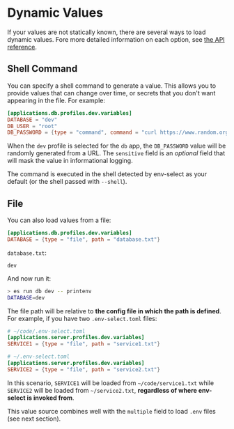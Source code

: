 # Dynamic Values

If your values are not statically known, there are several ways to load dynamic values. Fore more detailed information on each option, see [the API reference](../api/value_source.md).

## Shell Command

You can specify a shell command to generate a value. This allows you to provide values that can change over time, or secrets that you don't want appearing in the file. For example:

```toml
[applications.db.profiles.dev.variables]
DATABASE = "dev"
DB_USER = "root"
DB_PASSWORD = {type = "command", command = "curl https://www.random.org/strings/?format=plain&len=10&num=1&loweralpha=on", sensitive = true}
```

When the `dev` profile is selected for the `db` app, the `DB_PASSWORD` value will be randomly generated from a URL. The `sensitive` field is an _optional_ field that will mask the value in informational logging.

The command is executed in the shell detected by env-select as your default (or the shell passed with `--shell`).

## File

You can also load values from a file:

```toml
[applications.db.profiles.dev.variables]
DATABASE = {type = "file", path = "database.txt"}
```

`database.txt`:

```
dev
```

And now run it:

```sh
> es run db dev -- printenv
DATABASE=dev
```

The file path will be relative to **the config file in which the path is defined**. For example, if you have two `.env-select.toml` files:

```toml
# ~/code/.env-select.toml
[applications.server.profiles.dev.variables]
SERVICE1 = {type = "file", path = "service1.txt"}
```

```toml
# ~/.env-select.toml
[applications.server.profiles.dev.variables]
SERVICE2 = {type = "file", path = "service2.txt"}
```

In this scenario, `SERVICE1` will be loaded from `~/code/service1.txt` while `SERVICE2` will be loaded from `~/service2.txt`, **regardless of where env-select is invoked from**.

This value source combines well with the `multiple` field to load `.env` files (see next section).
